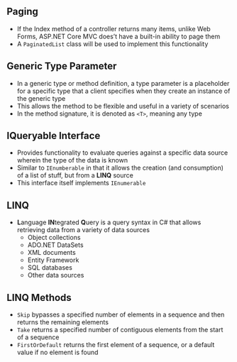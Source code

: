 ## Paging

- If the Index method of a controller returns many items, unlike Web Forms,
  ASP.NET Core MVC does’t have a built-in ability to page them
- A `PaginatedList` class will be used to implement this functionality

## Generic Type Parameter

- In a generic type or method definition, a type parameter is a placeholder for
  a specific type that a client specifies when they create an instance of the
  generic type
- This allows the method to be flexible and useful in a variety of scenarios
- In the method signature, it is denoted as `<T>`, meaning any type

## IQueryable Interface

- Provides functionality to evaluate queries against a specific data source
  wherein the type of the data is known
- Similar to `IEnumberable` in that it allows the creation (and consumption) of
  a list of stuff, but from a **LINQ** source
- This interface itself implements `IEnumerable`

## LINQ

- **L**anguage **IN**tegrated **Q**uery is a query syntax in C# that allows retrieving
  data from a variety of data sources
  - Object collections
  - ADO.NET DataSets
  - XML documents
  - Entity Framework
  - SQL databases
  - Other data sources

## LINQ Methods

- `Skip` bypasses a specified number of elements in a sequence and then returns
  the remaining elements
- `Take` returns a specified number of contiguous elements from the start of a
  sequence
- `FirstOrDefault` returns the first element of a sequence, or a default value
  if no element is found
